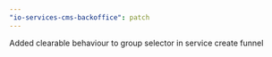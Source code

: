 ```yaml
---
"io-services-cms-backoffice": patch
---
```


Added clearable behaviour to group selector in service create funnel
